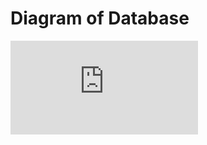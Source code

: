 # Diagram of Database

![WebEventPoster_Diagram.pdf : Database Diagram](https://github.com/BunlongCHEA/WinForm_WebEventPoster/WebEventPoster_Diagram.pdf)
